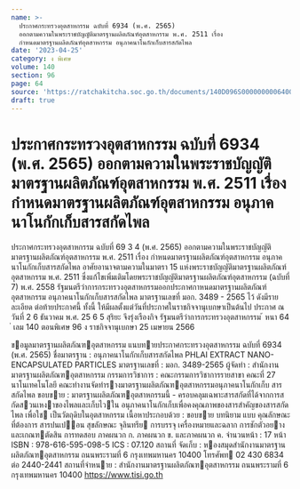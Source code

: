 ```yaml
---
name: >-
  ประกาศกระทรวงอุตสาหกรรม ฉบับที่ 6934 (พ.ศ. 2565)
  ออกตามความในพระราชบัญญัติมาตรฐานผลิตภัณฑ์อุตสาหกรรม พ.ศ. 2511 เรื่อง
  กำหนดมาตรฐานผลิตภัณฑ์อุตสาหกรรม อนุภาคนาโนกักเก็บสารสกัดไพล
date: '2023-04-25'
category: ง พิเศษ
volume: 140
section: 96
page: 64
source: 'https://ratchakitcha.soc.go.th/documents/140D096S0000000006400.pdf'
draft: true
---
```


# ประกาศกระทรวงอุตสาหกรรม ฉบับที่ 6934 (พ.ศ. 2565) ออกตามความในพระราชบัญญัติมาตรฐานผลิตภัณฑ์อุตสาหกรรม พ.ศ. 2511 เรื่อง กำหนดมาตรฐานผลิตภัณฑ์อุตสาหกรรม อนุภาคนาโนกักเก็บสารสกัดไพล

ประกาศกระทรวงอุตสาหกรรม ฉบับที่ 69 3 4 (พ.ศ. 2565) ออกตามความในพระราชบัญญัติมาตรฐานผลิตภัณฑ์อุตสาหกรรม พ.ศ. 2511 เรื่อง กำหนดมาตรฐานผลิตภัณฑ์อุตสาหกรรม อนุภาคนาโนกักเก็บสารสกัดไพล อาศัยอานาจตามความในมาตรา 15 แห่งพระราชบัญญัติมาตรฐานผลิตภัณฑ์อุตสาหกรรม พ.ศ. 2511 ซึ่งแก้ไขเพิ่มเติมโดยพระราชบัญญัติมาตรฐานผลิตภัณฑ์อุตสาหกรรม (ฉบับที่ 7) พ.ศ. 2558 รัฐมนตรีว่าการกระทรวงอุตสาหกรรมออกประกาศกาหนดมาตรฐานผลิตภัณฑ์อุตสาหกรรม อนุภาคนาโนกักเก็บสารสกัดไพล มาตรฐานเลขที่ มอก. 3489 - 2565 ไว้ ดังมีรายละเอียด ต่อท้ายประกาศนี้ ทั้งนี้ ให้มีผลตั้งแต่วันที่ประกาศในราชกิจจานุเบกษาเป็นต้นไป ประกาศ ณ วันที่ 2 6 ธันวาคม พ.ศ. 25 6 5 สุริยะ จึงรุ่งเรืองกิจ รัฐมนตรีว่าการกระทรวงอุตสาหกรรม ้ หนา 64 ่ เลม 140 ตอนพิเศษ 96 ง ราชกิจจานุเบกษา 25 เมษายน 2566

ขอมูลมาตรฐานผลิตภัณฑอุตสาหกรรม แนบทายประกาศกระทรวงอุตสาหกรรม ฉบับที่ 6934 (พ.ศ. 2565) ชื่อมาตรฐาน : อนุภาคนาโนกักเก็บสารสกัดไพล PHLAI EXTRACT NANO-ENCAPSULATED PARTICLES มาตรฐานเลขที่ : มอก. 3489-2565 ผู้จัดทํา : สํานักงานมาตรฐานผลิตภัณฑอุตสาหกรรม กรรมการวิชาการ : คณะกรรมการวิชาการรายสาขา คณะที่ 27 นาโนเทคโนโลยี คณะทํางานจัดทํารางมาตรฐานผลิตภัณฑอุตสาหกรรมอนุภาคนาโนกักเก็บ สารสกัดไพล ขอบขาย : มาตรฐานผลิตภัณฑอุตสาหกรรมนี้ - ครอบคลุมเฉพาะสารสกัดที่ได้จากการสกัดสวนเหงาของไพลและเก็บไวใน อนุภาคนาโนกักเก็บเพื่อคงคุณภาพของสารสําคัญของสารสกัดไพล เพื่อใช เป็นวัตถุดิบในอุตสาหกรรม เนื้อหาประกอบด้วย : ขอบขาย บทนิยาม แบบ คุณลักษณะที่ต้องการ สารปนเปอน สุขลักษณะ จุลินทรีย การบรรจุ เครื่องหมายและฉลาก การชักตัวอยางและเกณฑตัดสิน การทดสอบ ภาคผนวก ก. ภาคผนวก ข. และภาคผนวก ค. จํานวนหน้า : 17 หน้า ISBN : 978-616-595-098-5 ICS : 07.120 สถานที่ จัดเก็บ : หองสมุดสํานักงานมาตรฐานผลิตภัณฑอุตสาหกรรม ถนนพระรามที่ 6 กรุงเทพมหานคร 10400 โทรศัพท 02 430 6834 ต่อ 2440-2441 สถานที่จําหนาย : สํานักงานมาตรฐานผลิตภัณฑอุตสาหกรรม ถนนพระรามที่ 6 กรุงเทพมหานคร 10400 https://www.tisi.go.th
